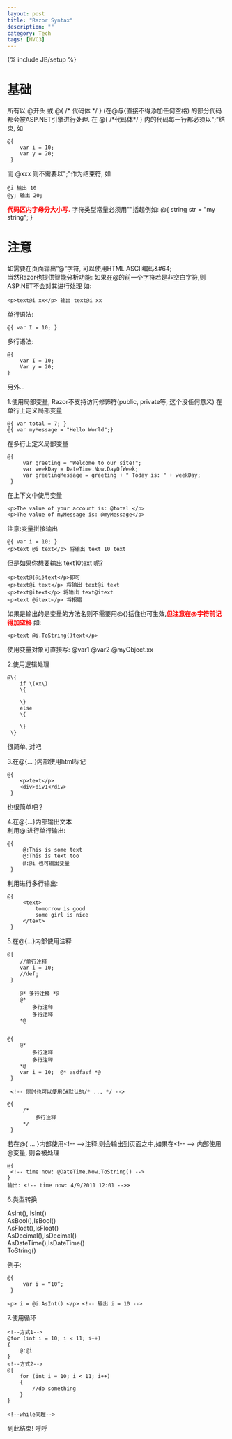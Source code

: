 ```yaml
---
layout: post
title: "Razor Syntax"
description: ""
category: Tech
tags: [MVC3]
---
```

{% include JB/setup %}

# 基础

所有以 @开头 或 @\{ /\* 代码体 \*/ \}  \(在@与\{直接不得添加任何空格\) 的部分代码都会被ASP.NET引擎进行处理\. 在 @\{ /\*代码体\*/ \} 内的代码每一行都必须以";"结束, 如  

    @{
	    var i = 10;
	    var y = 20;
	 }

而 @xxx 则不需要以";"作为结束符, 如  

    @i 输出 10  
    @y; 输出 20;  

<b><span style="color:red">代码区内字母分大小写.</span></b>
字符类型常量必须用""括起例如: @\{ string str = "my string"; \}  


# 注意

如需要在页面输出”@”字符, 可以使用HTML ASCII编码&\#64;  
当然Razor也提供智能分析功能: 如果在@的前一个字符若是非空白字符,则ASP\.NET不会对其进行处理 
如:  

	<p>text@i xx</p> 输出 text@i xx

单行语法:  

    @{ var I = 10; }  

多行语法:  

	@{
        var I = 10;  
        Var y = 20;  
    }

另外...  

1.使用局部变量, Razor不支持访问修饰符\(public, private等, 这个没任何意义\)
在单行上定义局部变量  

	@{ var total = 7; }  
	@{ var myMessage = "Hello World";}  

在多行上定义局部变量  
	
	@{
	     var greeting = "Welcome to our site!";
	     var weekDay = DateTime.Now.DayOfWeek;
	     var greetingMessage = greeting + " Today is: " + weekDay;
	 }

在上下文中使用变量  

    <p>The value of your account is: @total </p>
    <p>The value of myMessage is: @myMessage</p>

注意:变量拼接输出  

	@{ var i = 10; }  
	<p>text @i text</p> 将输出 text 10 text  

但是如果你想要输出 text10text 呢?  

	<p>text@{@i}text</p>即可
	<p>text@i text</p> 将输出 text@i text
	<p>text@itext</p> 将输出 text@itext
	<p>text @itext</p> 将报错

如果是输出的是变量的方法名则不需要用@\{\}括住也可生效,<b><span style="color:red">但注意在@字符前记得加空格</span></b> 如:  

	<p>text @i.ToString()text</p>

使用变量对象可直接写: @var1 @var2 @myObject\.xx  

2.使用逻辑处理  

	@\{
		if \(xx\)
		\{

		\}
		else
		\{
			
		\}
	 \}

很简单, 对吧

3.在@\{\.\.\. \}内部使用html标记  

	@{
		<p>text</p>
		<div>div1</div>
 	 }

也很简单吧？

4.在@\{\.\.\.\}内部输出文本  
利用@:进行单行输出:  

	@{
	     @:This is some text
	     @:This is text too
	     @:@i 也可输出变量
	 }

利用<text />进行多行输出:  

	@{
	     <text>
	         tomorrow is good
	         some girl is nice
	     </text>
	 }

5.在@\{\.\.\.\}内部使用注释  

	@{
	    //单行注释
	    var i = 10;
	    //defg
	 }
	  
	    @* 多行注释 *@
	    @* 
	        多行注释
	        多行注释 
	    *@
	  
	  
	@{
	    @*
	        多行注释
	        多行注释 
	    *@
	    var i = 10;  @* asdfasf *@
	 }
	  
	 <!-- 同时也可以使用C#默认的/* ... */ -->
	  
	@{
	     /*
	         多行注释 
	     */
	 }

若在@\{ \.\.\. \}内部使用<\!\-\- \-\->注释,则会输出到页面之中,如果在<\!\-\- \-\->  内部使用@变量, 则会被处理  

	@{
	 <!-- time now: @DateTime.Now.ToString() -->
	}
	输出: <!-- time now: 4/9/2011 12:01 -->>

6.类型转换  

AsInt\(\), IsInt\(\)  
AsBool\(\),IsBool\(\)  
AsFloat\(\),IsFloat\(\)  
AsDecimal\(\),IsDecimal\(\)  
AsDateTime\(\),IsDateTime\(\)  
ToString\(\)  

例子:  

	@{
	     var i = “10”;
	 }
	  
	<p> i = @i.AsInt() </p> <!-- 输出 i = 10 --> 

7.使用循环  

	<!--方式1-->
	@for (int i = 10; i < 11; i++)
	{
	    @:@i
	}
	<!--方式2-->
	@{
	    for (int i = 10; i < 11; i++)
	    {
	        //do something
	    }
	}
	  
	<!--while同理-->

到此结束\! 呼呼  
